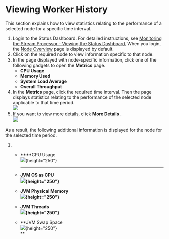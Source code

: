 # Viewing Worker History

This section explains how to view statistics relating to the performance
of a selected node for a specific time interval.

1.  Login to the Status Dashboard. For detailed instructions, see
    [Monitoring the Stream Processor - Viewing the Status
    Dashboard.](Monitoring-Stream-Processor_112391023.html#MonitoringStreamProcessor-View)
    When you login, the [Node Overview](_Node_Overview_) page is
    displayed by default.
2.  Click on the required node to view information specific to that
    node.
3.  In the page displayed with node-specific information, click one of
    the following gadgets to open the **Metrics** page.
    -   **CPU Usage**
    -   **Memory Used**
    -   **System Load Average**
    -   **Overall Throughput**
4.  In the **Metrics** page, click the required time interval. Then the
    page displays statistics relating to the performance of the selected
    node applicable to that time period.  
    ![](attachments/112391056/112391063.png)
5.  If you want to view more details, click **More Details** .  
    ![](attachments/112391056/112391062.png)

As a result, the following additional information is displayed for the
node for the selected time period.

1.  -   ****CPU Usage  
        ![](attachments/112391056/112391061.png){height="250"}  
        ****

          

    -   ****JVM OS as CPU  
        ![](attachments/112391056/112391060.png){height="250"}****

          

    -   ****JVM Physical Memory  
        ![](attachments/112391056/112391059.png){height="250"}****

    -   ****JVM Threads  
        ![](attachments/112391056/112391057.png){height="250"}****

          

    -   **JVM Swap Space  
        ![](attachments/112391056/112391058.png){height="250"}  
        **
